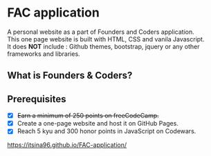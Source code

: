 # FAC application 
A personal website as a part of Founders and Coders application.<br>
This one page website is built with HTML, CSS and vanila Javascript.<br> 
It does **NOT** include : Github themes, bootstrap, jquery or any other frameworks and libraries.

## What is Founders & Coders?

## Prerequisites
- [x] ~~Earn a minimum of 250 points on freeCodeCamp.~~
- [x] Create a one-page website and host it on GitHub Pages.
- [x] Reach 5 kyu and 300 honor points in JavaScript on Codewars.
 
https://itsina96.github.io/FAC-application/ 
